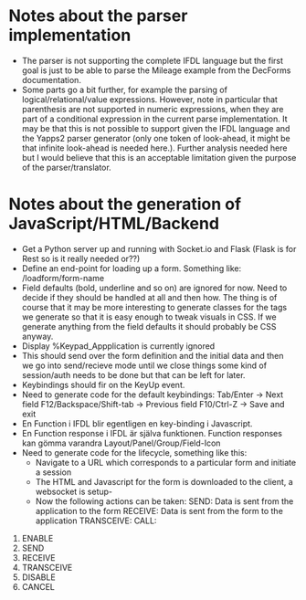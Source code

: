 Notes about the parser implementation
=====================================
* The parser is not supporting the complete IFDL language but the first goal is just to be able to parse the Mileage example from the DecForms documentation.
* Some parts go a bit further, for example the parsing of logical/relational/value expressions. However, note in particular that parenthesis are not
  supported in numeric expressions, when they are part of a conditional expression in the current parse implementation. It may be that this is not possible to
  support given the IFDL language and the Yapps2 parser generator (only one token of look-ahead, it might be that infinite look-ahead is needed here.). Further
  analysis needed here but I would believe that this is an acceptable limitation given the purpose of the parser/translator.

Notes about the generation of JavaScript/HTML/Backend
=====================================================
- Get a Python server up and running with Socket.io and Flask (Flask is for Rest so is it really needed or??)
- Define an end-point for loading up a form. Something like: /loadform/form-name
- Field defaults (bold, underline and so on) are ignored for now. Need to decide if they should be handled at all and then how.
  The thing is of course that it may be more interesting to generate classes for the tags we generate so that it is easy enough
  to tweak visuals in CSS. If we generate anything from the field defaults it should probably be CSS anyway.
- Display %Keypad_Appplication is currently ignored
- This should send over the form definition and the initial data and then we go into send/recieve mode until we close things
 some kind of session/auth needs to be done but that can be left for later.
- Keybindings should fir on the KeyUp event.
- Need to generate code for the default keybindings:
  Tab/Enter -> Next field
  F12/Backspace/Shift-tab -> Previous field
  F10/Ctrl-Z -> Save and exit
- En Function i IFDL blir egentligen en key-binding i Javascript.
- En Function response i IFDL är själva funktionen. Function responses kan gömma varandra
  Layout/Panel/Group/Field-Icon
- Need to generate code for the lifecycle, something like this:
  - Navigate to a URL which corresponds to a particular form and initiate a session
  - The HTML and Javascript for the form is downloaded to the client, a websocket is setup-
  - Now the following actions can be taken:
    SEND: Data is sent from the application to the form
    RECEIVE: Data is sent from the form to the application
    TRANSCEIVE:
    CALL:





1. ENABLE
2. SEND
3. RECEIVE
4. TRANSCEIVE
5. DISABLE
6. CANCEL
